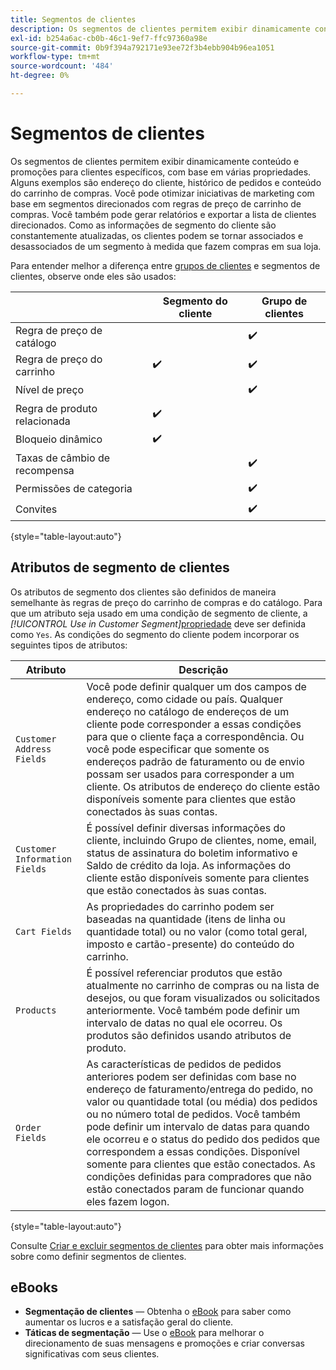 ```yaml
---
title: Segmentos de clientes
description: Os segmentos de clientes permitem exibir dinamicamente conteúdo e promoções para clientes específicos.
exl-id: b254a6ac-cb0b-46c1-9ef7-ffc97360a98e
source-git-commit: 0b9f394a792171e93ee72f3b4ebb904b96ea1051
workflow-type: tm+mt
source-wordcount: '484'
ht-degree: 0%

---
```


# Segmentos de clientes

Os segmentos de clientes permitem exibir dinamicamente conteúdo e promoções para clientes específicos, com base em várias propriedades. Alguns exemplos são endereço do cliente, histórico de pedidos e conteúdo do carrinho de compras. Você pode otimizar iniciativas de marketing com base em segmentos direcionados com regras de preço de carrinho de compras. Você também pode gerar relatórios e exportar a lista de clientes direcionados. Como as informações de segmento do cliente são constantemente atualizadas, os clientes podem se tornar associados e desassociados de um segmento à medida que fazem compras em sua loja.

Para entender melhor a diferença entre [grupos de clientes](../customers/customer-groups.md) e segmentos de clientes, observe onde eles são usados:

|  | Segmento do cliente | Grupo de clientes |
|--- |--- |--- |
| Regra de preço de catálogo |  | ✔️ |
| Regra de preço do carrinho | ✔️ | ✔️ |
| Nível de preço |  | ✔️ |
| Regra de produto relacionada | ✔️ |  |
| Bloqueio dinâmico | ✔️ |  |
| Taxas de câmbio de recompensa |  | ✔️ |
| Permissões de categoria |  | ✔️ |
| Convites |  | ✔️ |

{style="table-layout:auto"}

## Atributos de segmento de clientes

Os atributos de segmento dos clientes são definidos de maneira semelhante às regras de preço do carrinho de compras e do catálogo. Para que um atributo seja usado em uma condição de segmento de cliente, a _[!UICONTROL Use in Customer Segment]_[propriedade](attribute-properties.md#) deve ser definida como `Yes`. As condições do segmento do cliente podem incorporar os seguintes tipos de atributos:

| Atributo | Descrição |
|---|---|
| `Customer Address Fields` | Você pode definir qualquer um dos campos de endereço, como cidade ou país. Qualquer endereço no catálogo de endereços de um cliente pode corresponder a essas condições para que o cliente faça a correspondência. Ou você pode especificar que somente os endereços padrão de faturamento ou de envio possam ser usados para corresponder a um cliente. Os atributos de endereço do cliente estão disponíveis somente para clientes que estão conectados às suas contas. |
| `Customer Information Fields` | É possível definir diversas informações do cliente, incluindo Grupo de clientes, nome, email, status de assinatura do boletim informativo e Saldo de crédito da loja. As informações do cliente estão disponíveis somente para clientes que estão conectados às suas contas. |
| `Cart Fields` | As propriedades do carrinho podem ser baseadas na quantidade (itens de linha ou quantidade total) ou no valor (como total geral, imposto e cartão-presente) do conteúdo do carrinho. |
| `Products` | É possível referenciar produtos que estão atualmente no carrinho de compras ou na lista de desejos, ou que foram visualizados ou solicitados anteriormente. Você também pode definir um intervalo de datas no qual ele ocorreu. Os produtos são definidos usando atributos de produto. |
| `Order Fields` | As características de pedidos de pedidos anteriores podem ser definidas com base no endereço de faturamento/entrega do pedido, no valor ou quantidade total (ou média) dos pedidos ou no número total de pedidos. Você também pode definir um intervalo de datas para quando ele ocorreu e o status do pedido dos pedidos que correspondem a essas condições. Disponível somente para clientes que estão conectados. As condições definidas para compradores que não estão conectados param de funcionar quando eles fazem logon. |

{style="table-layout:auto"}

Consulte [Criar e excluir segmentos de clientes](../customers/customer-segment-create.md) para obter mais informações sobre como definir segmentos de clientes.

## eBooks

- **Segmentação de clientes** — Obtenha o [eBook](https://business.adobe.com/resources/identifying-your-most-profitable-customers-introduction-customer-segmentation.html) para saber como aumentar os lucros e a satisfação geral do cliente.
- **Táticas de segmentação** — Use o [eBook](https://business.adobe.com/resources/3-segmentation-tactics-ignite-conversion.html) para melhorar o direcionamento de suas mensagens e promoções e criar conversas significativas com seus clientes.
